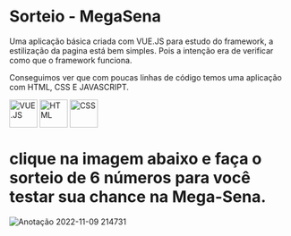 # Sorteio - MegaSena

Uma aplicação básica criada com VUE.JS para estudo do framework, a estilização da pagina está bem simples. Pois a intenção era de verificar como que o framework funciona.

Conseguimos ver que com poucas linhas de código temos uma aplicação com HTML, CSS E JAVASCRIPT.

<div style="display:inline_block" >
  
  <img align="center" alt="VUE.JS" src="https://cdn.icon-icons.com/icons2/2415/PNG/512/vuejs_original_wordmark_logo_icon_146305.png" style="height:50px; width:auto" target="_blank">
  <img align="center" alt="HTML" src="https://cdn-icons-png.flaticon.com/512/1051/1051277.png?w=360" style="height:50px; width:auto" target="_blank">
  <img align="center" alt="CSS" src="https://upload.wikimedia.org/wikipedia/commons/thumb/6/62/CSS3_logo.svg/800px-CSS3_logo.svg.png" style="height:50px; width:auto" target="_blank">


# clique na imagem abaixo e faça o sorteio de 6 números para você testar sua chance na Mega-Sena.

![Anotação 2022-11-09 214731](https://user-images.githubusercontent.com/61170444/200973150-577c9651-9a68-4d19-9589-314b45d15039.png)
